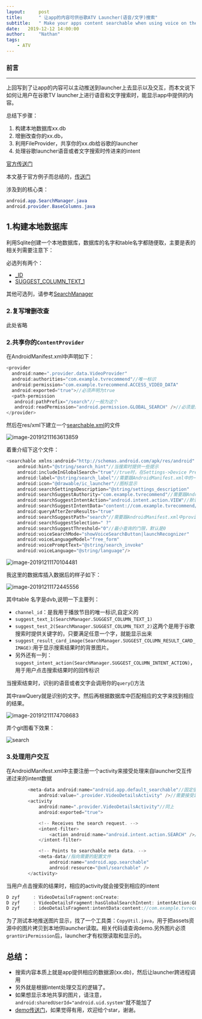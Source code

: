 ```yaml
---
layout:     post
title:      " 让app的内容可供谷歌ATV Launcher(语音/文字)搜索"
subtitle:   " Make your apps content searchable when using voice on the ATV home screen "
date:   2019-12-12 14:00:00
author:     "Nathan"
tags:
    - ATV
---
```




### 前言

---

上回写到了让app的内容可以主动推送到launcher上去显示以及交互，而本文说下如何让用户在谷歌TV launcher上进行语音和文字搜索时，能显示app中提供的内容。

总结下步骤：

1. 构建本地数据库xx.db
2. 增删改查你的xx.db，
3. 利用FileProvider，共享你的xx.db给谷歌的launcher
4. 处理谷歌launcher语音或者文字搜索时传进来的intent

[官方传送门](https://developer.android.google.cn/training/tv/discovery/searchable#top_of_page)

本文基于官方例子而总结的，[传送门](https://github.com/android/tv-samples/tree/master/Leanback)

涉及到的核心类：

```java
android.app.SearchManager.java
android.provider.BaseColumns.java    
```



## 1.构建本地数据库

利用Sqlite创建一个本地数据库，数据库的名字和table名字都随便取，主要是表的相关列需要注意下：

必选列有两个：

- [_ID](https://developer.android.google.cn/reference/android/provider/BaseColumns.html#_ID)
- [SUGGEST_COLUMN_TEXT_1](https://developer.android.google.cn/reference/android/app/SearchManager.html#SUGGEST_COLUMN_TEXT_1)

其他可选列，请参考[SearchManager](https://developer.android.google.cn/guide/topics/search/adding-custom-suggestions.html#SuggestionTable)

### 2.复写增删改查

此处省略

### 2.共享你的`ContentProvider`

在AndroidManifest.xml中声明如下：

```java
<provider
  android:name=".provider.data.VideoProvider"
  android:authorities="com.example.tvrecommend"//唯一标识
  android:permission="com.example.tvrecommend.ACCESS_VIDEO_DATA"
  android:exported="true">//必须声明为true
  <path-permission
   android:pathPrefix="/search"//一般为这个
   android:readPermission="android.permission.GLOBAL_SEARCH" />//必须是这个权限
</provider>
```

然后在res/xml下建立一个[searchable.xml](https://developer.android.google.cn/guide/topics/search/searchable-config.html)的文件

![image-20191211163613859](/img/atv-search/searchable.png)

着重介绍下这个文件：

```java
<searchable xmlns:android="http://schemas.android.com/apk/res/android"
    android:hint="@string/search_hint"//当搜索时提供一些提示
    android:includeInGlobalSearch="true"//true时，在Settings->Device Preferences->Google->Searchable app中的开关会打开，也就是让谷歌默认搜索这个app,图片如下
    android:label="@string/search_label"//需要跟AndroidManifest.xml中的一样
    android:icon="@drawable/ic_launcher"//图标显示
    android:searchSettingsDescription="@string/settings_description"
    android:searchSuggestAuthority="com.example.tvrecommend"//需要跟AndroidManifest.xml中provider的一样才行。
    android:searchSuggestIntentAction="android.intent.action.VIEW"//默认
    android:searchSuggestIntentData="content://com.example.tvrecommend/dvbchannel"//当搜索显示结果后，如果用户点击时，会触发回传这个数据给用户，然后再外加一些额外ID数据的。
    android:queryAfterZeroResults="true"
    android:searchSuggestPath="search"//需要跟AndroidManifest.xml中provider的一样才行。
    android:searchSuggestSelection=" ?"
    android:searchSuggestThreshold="0"//最小查询的门限，默认是0
    android:voiceSearchMode="showVoiceSearchButton|launchRecognizer"
    android:voiceLanguageModel="free_form"
    android:voicePromptText="@string/search_invoke"
    android:voiceLanguage="@string/language"/>
```

![image-20191211170104481](/img/atv-search/searchable-app.png)

我这里的数据库插入数据后的样子如下：

![image-20191211172445556](/img/atv-search/db-all.png)

其中table 名字是dvb,说明一下主要列：

- `channel_id`：是我用于播放节目的唯一标识,自定义的
- `suggest_text_1(SearchManager.SUGGEST_COLUMN_TEXT_1)`
- `suggest_test_2(SearchManager.SUGGEST_COLUMN_TEXT_2)`这两个是用于谷歌搜索时提供关键字的，只要满足任意一个字，就能显示出来
- `suggest_result_card_image(SearchManager.SUGGEST_COLUMN_RESULT_CARD_IMAGE)`:用于显示搜索结果时的背景图片。
- 另外还有一列：`suggest_intent_action(SearchManager.SUGGEST_COLUMN_INTENT_ACTION)`，用于用户点击搜索结果时的回传标识

当搜索结束时，识别的语音或者文字会调用你的`query`()方法

其中rawQuery就是识别的文字。然后再根据数据库中匹配相应的文字来找到相应的结果。

![image-20191211174708683](/img/atv-search/query-word.png)

弄个git图看下效果：

![search](/img/atv-search/search.gif)



### 3.处理用户交互

在AndroidManifest.xml中主要注册一个activity来接受处理来自launcher交互传递过来的intent数据

```java
		<meta-data android:name="android.app.default_searchable"//固定值
            android:value=".provider.VideoDetailsActivity" />//需要接受intent的activity
        <activity
            android:name=".provider.VideoDetailsActivity"//同上
            android:exported="true">

            <!-- Receives the search request. -->
            <intent-filter>
                <action android:name="android.intent.action.SEARCH" />//必须过滤这个
            </intent-filter>

            <!-- Points to searchable meta data. -->
            <meta-data//指向需要的配置文件
                android:name="android.app.searchable"
                android:resource="@xml/searchable" />
        </activity>
```

当用户点击搜索的结果时，相应的activity就会接受到相应的intent

```java
D zyf     : VideoDetailsFragment:onCreate:
D zyf     : VideoDetailsFragment:hasGlobalSearchIntent: intentAction:GLOBALSEARCH
D zyf     : ideoDetailsFragment:intentData:content://com.example.tvrecommend/dvbchannel/20190
```

为了测试本地推送图片显示，找了一个工具类：`CopyUtil.java`，用于把assets资源中的图片拷贝到本地供launcher读取。相关代码请查询demo.另外图片必须`grantUriPermission`后，launcher才有权限读取和显示的。



## 总结：

- 搜索内容本质上就是app提供相应的数据源(xx.db)，然后让launcher跨进程调用
- 另外就是根据intent处理交互的逻辑了。
- 如果想显示本地共享的图片，请注意，`android:sharedUserId="android.uid.system"`就不能加了
- [demo传送门](https://github.com/Nathan-Feng/Android-TV-Recommend-Demo)，如果觉得有用，欢迎给个star，谢谢。